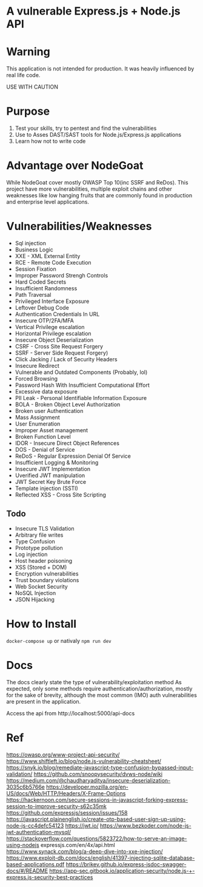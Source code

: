 # A vulnerable Express.js + Node.js  API
### 

# Warning
This application is not intended for production. It was heavily influenced by real life code.

USE WITH CAUTION

# Purpose
1. Test your skills, try to pentest and find the vulnerabilities
2. Use to Asses DAST/SAST tools for Node.js/Express.js applications
3. Learn how not to write code

# Advantage over NodeGoat
While NodeGoat cover mostly OWASP Top 10(inc SSRF and ReDos). This project have more vulnerabilities, multiple exploit chains and other weaknesses like low hanging fruits that are commonly found in production and enterprise level applications.

# Vulnerabilities/Weaknesses
* Sql injection
* Business Logic
* XXE - XML External Entity
* RCE - Remote Code Execution
* Session Fixation
* Improper Password Strengh Controls
* Hard Coded Secrets
* Insufficient Randomness
* Path Traversal
* Privileged Interface Exposure
* Leftover Debug Code
* Authentication Credentials In URL
* Insecure OTP/2FA/MFA
* Vertical Privilege escalation
* Horizontal Privilege escalation
* Insecure Object Deserialization
* CSRF - Cross Site Request Forgery
* SSRF - Server Side Request Forgery)
* Click Jacking / Lack of Security Headers
* Insecure Redirect
* Vulnerable and Outdated Components (Probably, lol)
* Forced Browsing
* Password Hash With Insufficient Computational Effort
* Excessive data exposure
* PII Leak - Personal Identifiable Information Exposure
* BOLA - Broken Object Level Authorization
* Broken user Authentication
* Mass Assignment
* User Enumeration
* Improper Asset management 
* Broken Function Level
* IDOR - Insecure Direct Object References
* DOS - Denial of Service
* ReDoS - Regular Expression Denial Of Service
* Insufficient Logging & Monitoring 
* Insecure JWT Implementation
* Uverified JWT manipulation
* JWT Secret Key Brute Force
* Template injection (SSTI)
* Reflected XSS - Cross Site Scripting

## Todo
* Insecure TLS Validation 
* Arbitrary file writes
* Type Confusion
* Prototype pollution
* Log injection
* Host header poisoning
* XSS (Stored + DOM)
* Encryption vulnerabilities
* Trust boundary violations
* Web Socket Security
* NoSQL Injection
* JSON Hijacking

# How to Install
`docker-compose up`
or nativaly
`npm run dev`

# Docs
The docs clearly state the type of vulnerability/exploitation method
As expected, only some methods require authentication/authorization, mostly for the sake of brevity, although the most common (IMO) auth vulnerabilities are present in the application.

Access the api from http://localhost:5000/api-docs

# Ref
https://owasp.org/www-project-api-security/
https://www.shiftleft.io/blog/node.js-vulnerability-cheatsheet/
https://snyk.io/blog/remediate-javascript-type-confusion-bypassed-input-validation/
https://github.com/snoopysecurity/dvws-node/wiki
https://medium.com/@chaudharyaditya/insecure-deserialization-3035c6b5766e
https://developer.mozilla.org/en-US/docs/Web/HTTP/Headers/X-Frame-Options
https://hackernoon.com/secure-sessions-in-javascript-forking-express-session-to-improve-security-s62c35mk
https://github.com/expressjs/session/issues/158
https://javascript.plainenglish.io/create-otp-based-user-sign-up-using-node-js-cc4defc54123
https://jwt.io/
https://www.bezkoder.com/node-js-jwt-authentication-mysql/
https://stackoverflow.com/questions/5823722/how-to-serve-an-image-using-nodejs
expressjs.com/en/4x/api.html
https://www.synack.com/blog/a-deep-dive-into-xxe-injection/
https://www.exploit-db.com/docs/english/41397-injecting-sqlite-database-based-applications.pdf
https://brikev.github.io/express-jsdoc-swagger-docs/#/README
https://app-sec.gitbook.io/application-security/node.js-+-express.js-security-best-practices

